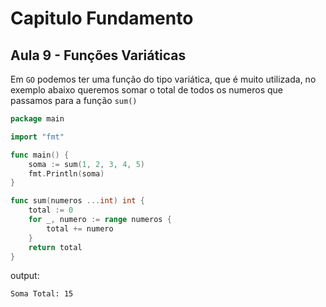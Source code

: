 # Capitulo Fundamento
## Aula 9 - Funções Variáticas

Em `GO` podemos ter uma função do tipo variática, que é muito utilizada, no exemplo abaixo queremos somar o total de todos os numeros que passamos para a função `sum()`

```go
package main

import "fmt"

func main() {
	soma := sum(1, 2, 3, 4, 5)
	fmt.Println(soma)
}

func sum(numeros ...int) int {
	total := 0
	for _, numero := range numeros {
		total += numero
	}
	return total
}

```
output:
```shell
Soma Total: 15
```
